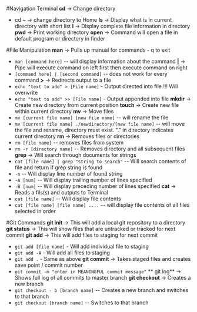 #Navigation Terminal
**cd** -> Change directory
- cd ~ -> change directory to Home
**ls** -> Display what is in current directory with short list
**l** -> Display complete file information in directory
**pwd** -> Print working directory
**open** -> Command will open a file in default program or directory in finder

#File Manipulation
**man** -> Pulls up manual for commands - q to exit
- `man [command here]` -- will display information about the command
**|** -> Pipe will execute command on left first then execute command on right
- `[command here] | [second command]` -- does not work for every command
**>** -> Redirects output to a file
- `echo "text to add" > [File name]` - Output directed into file !!! Will overwrite
- `echo "text to add" >> [File name]` - Output appended into file
**mkdir** -> Create new directory from current position
**touch** -> Create new file within current directory
**mv** -> Move files
- `mv [current file name] [new file name]` -- will rename the file
- `mv [current file name] ./newdirectory/[new file name]` -- will move the file and rename, directory must exist. "." in directory indicates current directory
**rm** -> Removes files or directories
- `rm [file name]` -- removes files from system
- `rm -r [directory name]` -- Removes directory and all subsequent files
**grep** -> Will search through documents for strings
- `cat [file name] | grep "string to search"` -- Will search contents of file and return if grep string is found
- `-n` -- Will display line number of found string
- `-A [num]` -- Will display trailing number of lines specified
- `-B [num]` -- Will display preceding number of lines specified
**cat** -> Reads a fils(s) and outputs to Terminal
- `cat [file name]` -- Will display file contents
- `cat [file name] [file name] ....` -- will display file contents of all files selected in order

#Git Commands
**git init** -> This will add a local git repository to a directory
**git status** -> This will show files that are untracked or tracked for next commit
**git add** -> This will add files to staging for next commit
- `git add [file name]` - Will add individual file to staging
- `git add -A` - Will add all files to staging
- `git add .` - Same as above
**git commit** -> Takes staged files and creates save point / commit number
- `git commit -m "enter in MEANINGFUL commit message"` 
** git log** -> Shows full log of all commits to master branch
**git checkout** -> Creates a new branch 
- `git checkout - b [branch name]` -- Creates a new branch and switches to that branch
- `git checkout [branch name]` -- Switches to that branch
